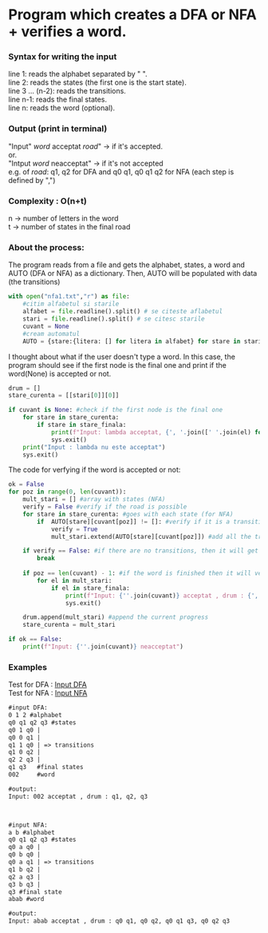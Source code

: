 # Program which creates a DFA or NFA + verifies a word.

### Syntax for writing the input
  line 1: reads the alphabet separated by " ".  
  line 2: reads the states (the first one is the start state).  
  line 3 ... (n-2): reads the transitions.  
  line n-1: reads the final states.  
  line n: reads the word (optional).  
 
### Output (print in terminal)
  "Input" *word* acceptat *road*" -> if it's accepted.   
  or.  
  "Intput *word* neacceptat" -> if it's not accepted  
  e.g. of *road*: q1, q2 for DFA and q0 q1, q0 q1 q2 for NFA (each step is defined by ",")  
  
### Complexity : O(n+t) 
n -> number of letters in the word  
t -> number of states in the final road


### About the process:

The program reads from a file and gets the alphabet, states, a word and AUTO (DFA or NFA) as a dictionary. Then, AUTO will be populated with data (the transitions) 
```python
with open("nfa1.txt","r") as file:
    #citim alfabetul si starile
    alfabet = file.readline().split() # se citeste aflabetul
    stari = file.readline().split() # se citesc starile
    cuvant = None
    #cream automatul
    AUTO = {stare:{litera: [] for litera in alfabet} for stare in stari}
```

I thought about what if the user doesn't type a word. In this case, the program should see if the first node is the final one and print if the word(None) is accepted or not.
```python
drum = [] 
stare_curenta = [[stari[0]][0]] 

if cuvant is None: #check if the first node is the final one
    for stare in stare_curenta:
        if stare in stare_finala:
            print(f"Input: lambda acceptat, {', '.join([' '.join(el) for el in drum])}")
            sys.exit()
    print("Input : lambda nu este acceptat")
    sys.exit()
```

The code for verfying if the word is accepted or not:
```python
ok = False
for poz in range(0, len(cuvant)):
    mult_stari = [] #array with states (NFA)
    verify = False #verify if the road is possible
    for stare in stare_curenta: #goes with each state (for NFA)
        if  AUTO[stare][cuvant[poz]] != []: #verify if it is a transition
            verify = True
            mult_stari.extend(AUTO[stare][cuvant[poz]]) #add all the transitions (NFA)

    if verify == False: #if there are no transitions, then it will get out from the main for and print not accepted
        break
    
    if poz == len(cuvant) - 1: #if the word is finished then it will verify if one of the current states is final
        for el in mult_stari:
            if el in stare_finala:
                print(f"Input: {''.join(cuvant)} acceptat , drum : {', '.join([' '.join(el) for el in drum])}, {' '.join(mult_stari)}")
                sys.exit()

    drum.append(mult_stari) #append the current progress
    stare_curenta = mult_stari

if ok == False:
    print(f"Input: {''.join(cuvant)} neacceptat")
```

### Examples
Test for DFA : [Input DFA](/dfa.txt)  
Test for NFA : [Input NFA](/nfa1.txt)

```txt
#input DFA:
0 1 2 #alphabet
q0 q1 q2 q3 #states
q0 1 q0 |
q0 0 q1 |
q1 1 q0 | => transitions
q1 0 q2 | 
q2 2 q3 |
q1 q3   #final states
002     #word

#output: 
Input: 002 acceptat , drum : q1, q2, q3



#input NFA:
a b #alphabet
q0 q1 q2 q3 #states
q0 a q0 |
q0 b q0 |
q0 a q1 | => transitions
q1 b q2 |
q2 a q3 |
q3 b q3 |
q3 #final state
abab #word

#output:
Input: abab acceptat , drum : q0 q1, q0 q2, q0 q1 q3, q0 q2 q3
```

